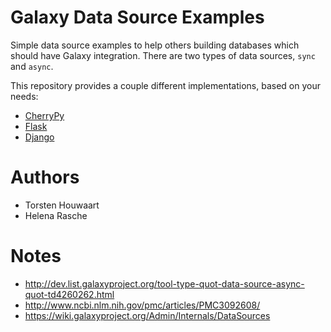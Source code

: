 # Galaxy Data Source Examples

Simple data source examples to help others building databases which should have
Galaxy integration. There are two types of data sources, `sync` and `async`.

This repository provides a couple different implementations, based on your needs:

- [CherryPy](./cherrypy)
- [Flask](./flask)
- [Django](https://github.com/erasche/django-galaxydatasource)

# Authors

- Torsten Houwaart
- Helena Rasche

# Notes

- http://dev.list.galaxyproject.org/tool-type-quot-data-source-async-quot-td4260262.html
- http://www.ncbi.nlm.nih.gov/pmc/articles/PMC3092608/
- https://wiki.galaxyproject.org/Admin/Internals/DataSources
